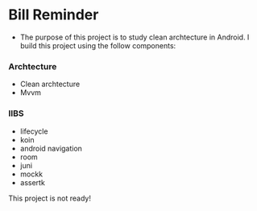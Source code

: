 # Bill Reminder

- The purpose of this project is to study clean archtecture in Android. I build this project using the follow components:

### Archtecture
- Clean archtecture
- Mvvm

### lIBS
- lifecycle
- koin
- android navigation
- room
- juni
- mockk
- assertk


This project is not ready!
